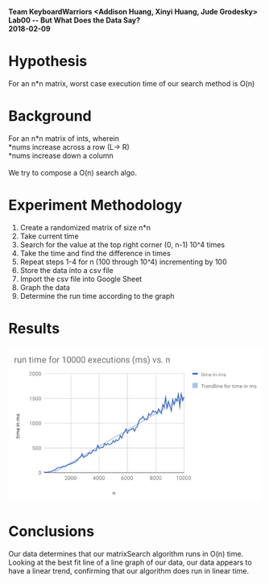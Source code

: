 <b> Team KeyboardWarriors <Addison Huang, Xinyi Huang, Jude Grodesky> <br>
Lab00 -- But What Does the Data Say? <br> 
2018-02-09 </b> <br> 

# <b> Hypothesis </b> <br>
For an n*n matrix, worst case execution time of our search method is O(n)

#  <b> Background </b> <br>
For an n*n matrix of ints, wherein <br>
*nums increase across a row (L→ R) <br>
*nums increase down a column <br> <br>
We try to compose a O(n) search algo.

# <b> Experiment Methodology </b> <br>
1) Create a randomized matrix of size n*n <br>
2) Take current time <br> 
3) Search for the value at the top right corner (0, n-1) 10^4 times <br>
4) Take the time and find the difference in times <br>
5) Repeat steps 1-4 for n (100 through 10^4) incrementing by 100 <br>
6) Store the data into a csv file <br>
7) Import the csv file into Google Sheet <br>
8) Graph the data <br>
9) Determine the run time according to the graph <br>

# <b> Results </b>
<img src="Data.jpg" alt ="Our data"> 

# <b> Conclusions </b>
Our data determines that our matrixSearch algorithm runs in O(n) time. <br>
Looking at the best fit line of a line graph of our data, our data appears to have a linear trend, confirming that our algorithm does run in linear time.<br>
